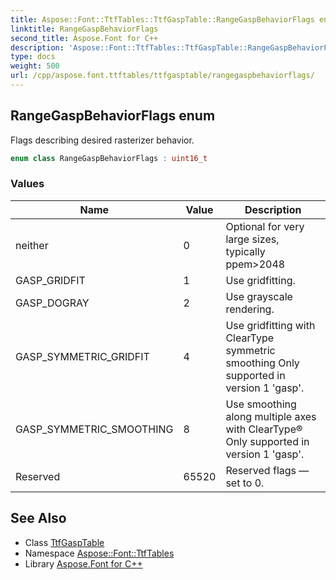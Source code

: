 ```yaml
---
title: Aspose::Font::TtfTables::TtfGaspTable::RangeGaspBehaviorFlags enum
linktitle: RangeGaspBehaviorFlags
second_title: Aspose.Font for C++
description: 'Aspose::Font::TtfTables::TtfGaspTable::RangeGaspBehaviorFlags enum. Flags describing desired rasterizer behavior in C++.'
type: docs
weight: 500
url: /cpp/aspose.font.ttftables/ttfgasptable/rangegaspbehaviorflags/
---
```

## RangeGaspBehaviorFlags enum


Flags describing desired rasterizer behavior.

```cpp
enum class RangeGaspBehaviorFlags : uint16_t
```

### Values

| Name | Value | Description |
| --- | --- | --- |
| neither | 0 | Optional for very large sizes, typically ppem>2048 |
| GASP_GRIDFIT | 1 | Use gridfitting. |
| GASP_DOGRAY | 2 | Use grayscale rendering. |
| GASP_SYMMETRIC_GRIDFIT | 4 | Use gridfitting with ClearType symmetric smoothing Only supported in version 1 'gasp'. |
| GASP_SYMMETRIC_SMOOTHING | 8 | Use smoothing along multiple axes with ClearType® Only supported in version 1 'gasp'. |
| Reserved | 65520 | Reserved flags — set to 0. |

## See Also

* Class [TtfGaspTable](../)
* Namespace [Aspose::Font::TtfTables](../../)
* Library [Aspose.Font for C++](../../../)
